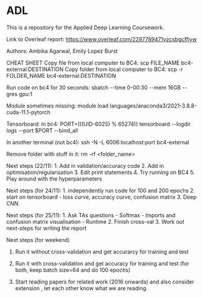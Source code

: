 # ADL

This is a repository for the Applied Deep Learning Coursework.

Link to Overleaf report: https://www.overleaf.com/2297789471yzcsbgcffjyw

Authors: Ambika Agarwal, Emily Lopez Burst

CHEAT SHEET
Copy file from local computer to BC4: scp FILE_NAME bc4-external:DESTINATION
Copy folder from local computer to BC4: scp -r FOLDER_NAME bc4-external:DESTINATION

Run code on bc4 for 30 seconds: sbatch --time 0-00:30 --mem 16GB --gres gpu:1

Module sometimes missing: module load languages/anaconda3/2021-3.8.8-cuda-11.1-pytorch

Tensorboard: 
In bc4:
    PORT=$((($UID-6025) % 65274))
    tensorboard --logdir logs --port $PORT --bind_all

In another terminal (not bc4):
    ssh -N -L 6006:localhost:port bc4-external
    
Remove folder with stuff in it: rm -rf <folder_name>
    


Next steps (22/11):
    1. Add in validation/accuracy code
    2. Add in optimisation/regularisation
    3. Edit print statements
    4. Try running on BC4
    5. Play around with the hyperparameters
    
  
Next steps (for 24/11):
    1. independently run code for 100 and 200 epochs
    2. start on tensorboard - loss curve, accuracy curve, confusion matrix
    3. Deep CNN.
    
Next steps (for 25/11):
    1. Ask TAs questions
        - Softmax
        - Imports and confusion matrix visualisation
        - Runtime
    2. Finish cross-val
    3. Work out next-steps for writing the report
    
 Next steps (for weekend)
  1. Run it without cross-validation and get accurarcy for training and test 
  
  2. Run it with cross-validation and get accuracy for training and test (for both, keep batch size=64 and do 100 epochs)
  
  3. Start reading papers for related work (2016 onwards) and also consider extension , let each other know what we are reading.


